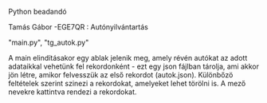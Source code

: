 Python beadandó

Tamás Gábor -EGE7QR : Autónyilvántartás

"main.py", "tg_autok.py" 

A main elindításakor egy ablak jelenik meg, amely révén autókat az adott adataikkal vehetünk fel rekordonként - ezt egy json fájlban tárolja, ami
akkor jön létre, amikor felvesszük az első rekordot (autok.json).
Különbőzö feltételek szerint szinezi a rekordokat, amelyeket lehet törölni is. A mező nevekre kattintva rendezi a rekordokat.
